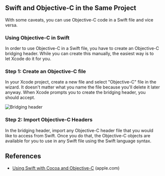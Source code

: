 ## Swift and Objective-C in the Same Project 

With some caveats, you can use Objective-C code in a Swift file and vice versa.

### Using Objective-C in Swift

In order to use Objective-C in a Swift file, you have to create an Objective-C bridging header. While you can create this manually, the easiest way is to let Xcode do it for you.

### Step 1: Create an Objective-C file

In your Xcode project, create a new file and select "Objective-C" file in the wizard. It doesn't matter what you name the file because you'll delete it later anyway. When Xcode prompts you to create the bridging header, you should accept.

![Bridging header](https://i.imgur.com/0rzQCPM.png)

### Step 2: Import Objective-C Headers

In the bridging header, import any Objective-C header file that you would like to access from Swift. Once you do that, the Objective-C objects are available for you to use in any Swift file using the Swift language syntax.

## References

- [Using Swift with Cocoa and Objective-C](https://developer.apple.com/library/ios/documentation/swift/conceptual/buildingcocoaapps/MixandMatch.html) (apple.com)
